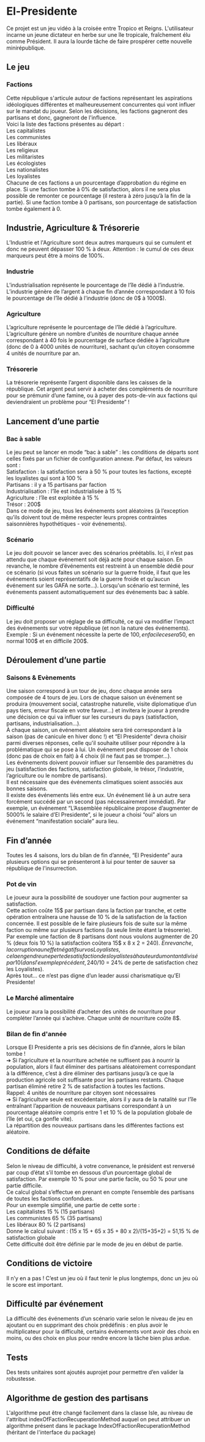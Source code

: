 # El-Presidente

Ce projet est un jeu vidéo à la croisée entre Tropico et Reigns. L'utilisateur incarne un jeune dictateur en
herbe sur une île tropicale, fraîchement élu comme Président. Il aura la lourde tâche de faire prospérer cette nouvelle
minirépublique.

## Le jeu

### Factions

Cette république s'articule autour de factions représentant les aspirations idéologiques différentes et
malheureusement concurrentes qui vont influer sur le mandat du joueur. Selon les décisions, les factions gagneront des
partisans et donc, gagneront de l'influence.\
Voici la liste des factions présentes au départ :\
Les capitalistes\
Les communistes\
Les libéraux\
Les religieux\
Les militaristes\
Les écologistes\
Les nationalistes\
Les loyalistes\
Chacune de ces factions a un pourcentage d’approbation du régime en place. Si une faction tombe à 0% de satisfaction,
alors il ne sera plus possible de remonter ce pourcentage (il restera à zéro jusqu’à la fin de la partie). Si une 
faction tombe à 0 partisans, son pourcentage de satisfaction tombe également à 0.

## Industrie, Agriculture & Trésorerie

L’Industrie et l'Agriculture sont deux autres marqueurs qui se cumulent et donc ne peuvent dépasser 100 % à deux.
Attention : le cumul de ces deux marqueurs peut être à moins de 100%.

### Industrie

L’industrialisation représente le pourcentage de l’île dédié à l’industrie. L’industrie génère de l’argent à chaque fin
d’année correspondant à 10 fois le pourcentage de l’île dédié à l’industrie
(donc de 0$ à 1000$).

### Agriculture

L’agriculture représente le pourcentage de l’île dédié à l’agriculture. L’agriculture génère un nombre d’unités de
nourriture chaque année correspondant à 40 fois le pourcentage de surface dédiée à l’agriculture (donc de 0 à 4000
unités de nourriture), sachant qu’un citoyen consomme 4 unités de nourriture par an.

### Trésorerie

La trésorerie représente l’argent disponible dans les caisses de la république. Cet argent peut servir à acheter des
compléments de nourriture pour se prémunir d’une famine, ou à payer des pots-de-vin aux factions qui deviendraient un
problème pour “El Presidente” !

## Lancement d’une partie

### Bac à sable

Le jeu peut se lancer en mode “bac à sable” : les conditions de départs sont celles fixés par un fichier de
configuration annexe. Par défaut, les valeurs sont :\
Satisfaction : la satisfaction sera à 50 % pour toutes les factions, excepté les loyalistes qui sont à 100 %\
Partisans : il y a 15 partisans par faction\
Industrialisation : l’île est industrialisée à 15 %\
Agriculture : l’île est exploitée à 15 %\
Trésor : 200$\
Dans ce mode de jeu, tous les événements sont aléatoires (à l’exception qu’ils doivent tout de même respecter leurs
propres contraintes saisonnières hypothétiques - voir événements).

### Scénario

Le jeu doit pouvoir se lancer avec des scénarios préétablis. Ici, il n’est pas attendu que chaque événement soit déjà
acté pour chaque saison. En revanche, le nombre d’événements est restreint à un ensemble dédié pour ce scénario (si vous
faites un scénario sur la guerre froide, il faut que les événements soient représentatifs de la guerre froide et
qu’aucun événement sur les GAFA ne sorte…). Lorsqu'un scénario est terminé, les événements passent automatiquement
sur des événements bac à sable.

### Difficulté

Le jeu doit proposer un réglage de sa difficulté, ce qui va modifier l’impact des événements sur votre république (et
non la nature des événements).\
Exemple : Si un événement nécessite la perte de 100$, en facile ce sera 50$, en normal 100$ et en difficile 200$.

## Déroulement d’une partie

### Saisons & Evènements

Une saison correspond à un tour de jeu, donc chaque année sera composée de 4 tours de jeu. Lors de chaque saison un
événement se produira (mouvement social, catastrophe naturelle, visite diplomatique d’un pays tiers, erreur fiscale en
votre faveur…) et invitera le joueur à prendre une décision ce qui va influer sur les curseurs du pays (satisfaction,
partisans, industrialisation…).\
À chaque saison, un événement aléatoire sera tiré correspondant à la saison (pas de canicule en hiver donc !) et “El
Presidente” devra choisir parmi diverses réponses, celle qu'il souhaite utiliser pour répondre à la problématique qui se
pose à lui. Un événement peut disposer de 1 choix (donc pas de choix en fait) à 4 choix (il ne faut pas se tromper…).\
Les événements doivent pouvoir influer sur l’ensemble des paramètres du jeu (satisfaction des factions, satisfaction
globale, le trésor, l’industrie, l’agriculture ou le nombre de partisans).\
Il est nécessaire que des événements climatiques soient associés aux bonnes saisons.\
Il existe des événements liés entre eux. Un événement lié à un autre sera forcément succédé par un second (pas
nécessairement immédiat). Par exemple, un événement “L’Assemblée républicaine propose d’augmenter de 5000% le salaire
d’El Presidente”, si le joueur a choisi “oui” alors un événement “manifestation sociale” aura lieu.

## Fin d’année

Toutes les 4 saisons, lors du bilan de fin d’année, “El Presidente” aura plusieurs options qui se présenteront à lui
pour tenter de sauver sa république de l'insurrection.

### Pot de vin

Le joueur aura la possibilité de soudoyer une faction pour augmenter sa satisfaction.\
Cette action coûte 15$ par partisan dans la faction par tranche, et cette opération entraînera une hausse de 10 % de la
satisfaction de la faction concernée. Il est possible de le faire plusieurs fois de suite sur la même faction ou même
sur plusieurs factions (la seule limite étant la trésorerie).\
Par exemple une faction de 8 partisans dont nous voulons augmenter de 20 % (deux fois 10 %) la satisfaction coûtera 15$
x 8 x 2 = 240$).\
En revanche, la corruption a un effet négatif sur vos Loyalistes, cela engendre une perte de satisfaction des loyalistes
à hauteur du montant divisé par 10 (dans l'exemple précédent, 240$/10 = 24% de perte de satisfaction chez les
Loyalistes).\
Après tout… ce n’est pas digne d’un leader aussi charismatique qu’El Presidente!

### Le Marché alimentaire

Le joueur aura la possibilité d’acheter des unités de nourriture pour compléter l’année qui s’achève. Chaque unité de
nourriture coûte 8$.

### Bilan de fin d'année

Lorsque El Presidente a pris ses décisions de fin d’année, alors le bilan tombe !\
➔ Si l’agriculture et la nourriture achetée ne suffisent pas à nourrir la population, alors il faut éliminer des
partisans aléatoirement correspondant à la différence, c’est à dire éliminer des partisans jusqu’à ce que la production
agricole soit suffisante pour les partisans restants. Chaque partisan éliminé retire 2 % de satisfaction à toutes les
factions.\
Rappel: 4 unités de nourriture par citoyen sont nécessaires\
➔ Si l’agriculture seule est excédentaire, alors il y aura de la natalité sur l’île entraînant l’apparition de nouveaux
partisans correspondant à un pourcentage aléatoire compris entre 1 et 10 % de la population globale de l’île (et oui, ça
gonfle vite).\
La répartition des nouveaux partisans dans les différentes factions est aléatoire.

## Conditions de défaite

Selon le niveau de difficulté, à votre convenance, le président est renversé par coup d’état s’il tombe en dessous d’un
pourcentage global de satisfaction. Par exemple 10 % pour une partie facile, ou 50 % pour une partie difficile.\
Ce calcul global s’effectue en prenant en compte l’ensemble des partisans de toutes les factions confondues.\
Pour un exemple simplifié, une partie de cette sorte :\
Les capitalistes 15 % (15 partisans)\
Les communistes 65 % (35 partisans)\
Les libéraux 80 % (2 partisans)\
Donne le calcul suivant : (15 x 15 + 65 x 35 + 80 x 2)/(15+35+2) = 51,15 % de satisfaction globale\
Cette difficulté doit être définie par le mode de jeu en début de partie.

## Conditions de victoire

Il n’y en a pas ! C’est un jeu où il faut tenir le plus longtemps, donc un jeu où le score est important.

## Difficulté par événement

La difficulté des événements d’un scénario varie selon le niveau de jeu en ajoutant ou en supprimant des choix
prédéfinis : en plus avoir le multiplicateur pour la difficulté, certains événements vont avoir des choix en moins, ou
des choix en plus pour rendre encore la tâche bien plus ardue.

## Tests

Des tests unitaires sont ajoutés auprojet pour permettre d’en valider la robustesse.

## Algorithme de gestion des partisans

L'algorithme peut être changé facilement dans la classe Isle, au niveau de l'attribut indexOfFactionRecuperationMethod
auquel on peut attribuer un algorithme présent dans le package IndexOfFactionRecuperationMethod (héritant de l'interface
du package)